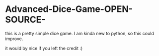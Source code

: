# Advanced-Dice-Game-OPEN-SOURCE-

this is a pretty simple dice game.
I am kinda new to python, so this could improve.


it would by nice if you left the credit :)
